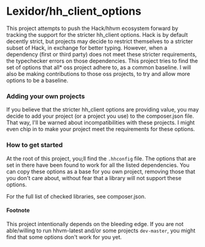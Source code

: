 # Lexidor/hh_client_options

This project attempts to push the Hack/hhvm ecosystem forward by tracking the support for the stricter hh_client options. Hack is by default decently strict, but projects may decide to restrict themselves to a stricter subset of Hack, in exchange for better typing. However, when a dependency (first or third party) does not meet these stricter requirements, the typechecker errors on those dependencies. This project tries to find the set of options that all\* oss project adhere to, as a common baseline. I will also be making contributions to those oss projects, to try and allow more options to be a baseline.

### Adding your own projects

If you believe that the stricter hh_client options are providing value, you may decide to add your project (or a project you use) to the composer.json file. That way, I'll be warned about incompatibilities with these projects. I might even chip in to make your project meet the requirements for these options.

### How to get started

At the root of this project, you;ll find the `.hhconfig` file. The options that are set in there have been found to work for all the listed dependencies. You can copy these options as a base for you own project, removing those that you don't care about, without fear that a library will not support these options.

For the full list of checked libraries, see composer.json.

#### Footnote

This project intentionally depends on the bleeding edge. If you are not able/willing to run hhvm-latest and/or some projects `dev-master`, you might find that some options don't work for you yet.

